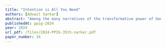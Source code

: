 ```yaml
---
title: "Intention is All You Need"
authors: [Advait Sarkar]
abstract: "Among the many narratives of the transformative power of Generative AI is one that sees in the world a latent nation of programmers who need to wield nothing but intentions and natural language to render their ideas in software. In this paper, this outlook is problematised in two ways. First, it is observed that generative AI is not a neutral vehicle of intention. Multiple recent studies paint a picture of the “mech- anised convergence” phenomenon, namely, that generative AI has a homogenising effect on intention. Second, it is observed that the formation of intention itself is immensely challenging. Constraints, ma- teriality, and resistance can offer paths to design metaphors for intentional tools. Finally, existentialist approaches to intention are discussed and possible implications for programming are proposed in the form of a speculative, illustrative set of intentional programming practices."
publishedAt: ppig-2024
year: 2024
url_pdf: /files/2024-PPIG-35th-sarkar.pdf
paper_number: 16
---
```

